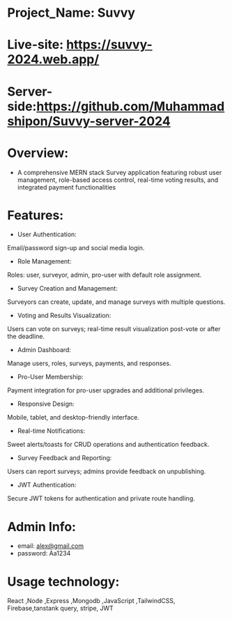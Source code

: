 # Project_Name: Suvvy
# Live-site: https://suvvy-2024.web.app/
# Server-side:https://github.com/Muhammadshipon/Suvvy-server-2024
# Overview: 
- A comprehensive MERN stack Survey application featuring robust user management, role-based access control, real-time voting results, and integrated payment functionalities


# Features:
- User Authentication:

Email/password sign-up and social media login.

- Role Management:

Roles: user, surveyor, admin, pro-user with default role assignment.

- Survey Creation and Management:

Surveyors can create, update, and manage surveys with multiple questions.

- Voting and Results Visualization:

Users can vote on surveys; real-time result visualization post-vote or after the deadline.

- Admin Dashboard:

Manage users, roles, surveys, payments, and responses.

- Pro-User Membership:

Payment integration for pro-user upgrades and additional privileges.

- Responsive Design:

Mobile, tablet, and desktop-friendly interface.

- Real-time Notifications:

Sweet alerts/toasts for CRUD operations and authentication feedback.

- Survey Feedback and Reporting:

Users can report surveys; admins provide feedback on unpublishing.

- JWT Authentication:

Secure JWT tokens for authentication and private route handling.

# Admin Info:
- email: alex@gmail.com
- password: Aa1234

# Usage technology:
React ,Node ,Express ,Mongodb ,JavaScript ,TailwindCSS, Firebase,tanstank query, stripe, JWT
